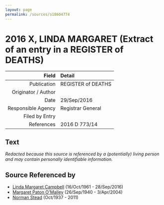 ```yaml
---
layout: page
permalink: /sources/s18604774
---
```


# 2016 X, LINDA MARGARET (Extract of an entry in a REGISTER of DEATHS)

Field | Detail
---:|:---
Publication | REGISTER of DEATHS
Originator / Author | 
Date | 29/Sep/2016
Responsible Agency | Registrar General
Filed by Entry | 
References | 2016 D 773/14

## Text

_Redacted because this source is referenced by a (potentially) living person and may contain personally identifiable information._

## Source Referenced by

* [Linda Margaret Campbell](../people/@76650284@-linda-margaret-campbell-b1961-10-16-d2016-9-28.md) (16/Oct/1961 - 28/Sep/2016)
* [Margaret Paton O'Malley](../people/@46723082@-margaret-paton-o'malley-b1940-9-26-d2004-4-3.md) (26/Sep/1940 - 3/Apr/2004)
* [Norman Stead](../people/@69808462@-norman-stead-b1937-10-d2011.md) (Oct/1937 - 2011)
